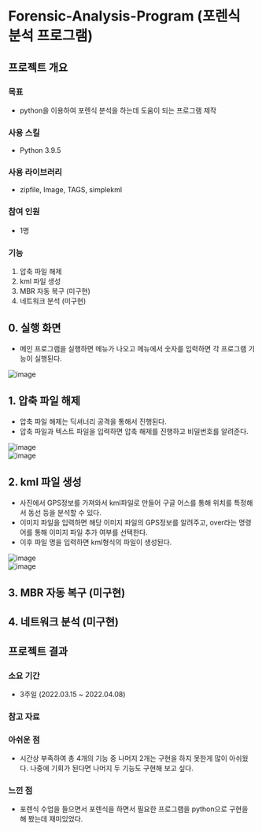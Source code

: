 # Forensic-Analysis-Program (포렌식 분석 프로그램)
## 프로젝트 개요
### 목표
- python을 이용하여 포렌식 분석을 하는데 도움이 되는 프로그램 제작
### 사용 스킬
- Python 3.9.5
### 사용 라이브러리
- zipfile, Image, TAGS, simplekml
### 참여 인원
- 1명
### 기능
1. 압축 파일 해제
2. kml 파일 생성
3. MBR 자동 복구 (미구현)
4. 네트워크 분석 (미구현)
## 0. 실행 화면
- 메인 프로그램을 실행하면 메뉴가 나오고 메뉴에서 숫자를 입력하면 각 프로그램 기능이 실행된다.

![image](https://user-images.githubusercontent.com/105566077/178029893-9786b648-5d56-4913-937e-72074f9d502a.png)
## 1. 압축 파일 해제
- 압축 파일 해제는 딕셔너리 공격을 통해서 진행된다.
- 압축 파일과 텍스트 파일을 입력하면 압축 해제를 진행하고 비밀번호를 알려준다.

![image](https://user-images.githubusercontent.com/105566077/178031625-85a09d88-3bdf-4c13-ae87-cf4279d123bc.png)   
![image](https://user-images.githubusercontent.com/105566077/178033318-1b05cd7d-ff29-4343-8caa-b5cad97d4323.png)

## 2. kml 파일 생성
- 사진에서 GPS정보를 가져와서 kml파일로 만들어 구글 어스를 통해 위치를 특정해서 동선 등을 분석할 수 있다.
- 이미지 파일을 입력하면 해당 이미지 파일의 GPS정보를 알려주고, over라는 명령어를 통해 이미지 파일 추가 여부를 선택한다.
- 이후 파일 명을 입력하면 kml형식의 파일이 생성된다.

![image](https://user-images.githubusercontent.com/105566077/178035002-57c34260-bc58-4559-b712-70b1292daef5.png)   
![image](https://user-images.githubusercontent.com/105566077/178035317-118a5df2-2d1f-4af4-a525-61e0b7be0ee6.png)

## 3. MBR 자동 복구 (미구현)
## 4. 네트워크 분석 (미구현)
## 프로젝트 결과
### 소요 기간
- 3주일 (2022.03.15 ~ 2022.04.08)
### 참고 자료
### 아쉬운 점
- 시간상 부족하여 총 4개의 기능 중 나머지 2개는 구현을 하지 못한게 많이 아쉬웠다. 나중에 기회가 된다면 나머지 두 기능도 구현해 보고 싶다.
### 느낀 점
- 포렌식 수업을 들으면서 포렌식을 하면서 필요한 프로그램을 python으로 구현을 해 봤는데 재미있었다.
